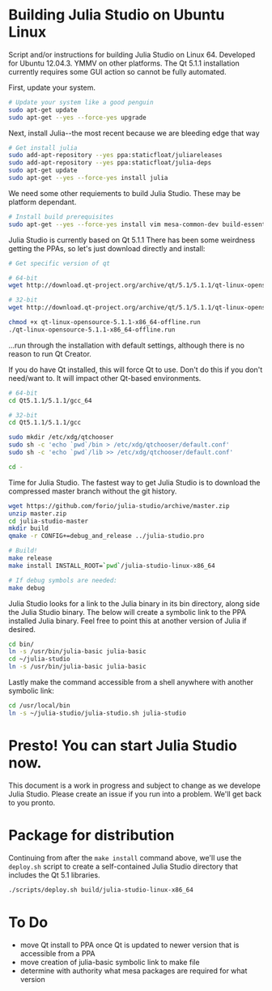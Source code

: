 # Building Julia Studio on Ubuntu Linux

Script and/or instructions for building Julia Studio on Linux 64. Developed
for Ubuntu 12.04.3. YMMV on other platforms. The Qt 5.1.1 installation
currently requires some GUI action so cannot be fully automated.

First, update your system.

```bash
# Update your system like a good penguin
sudo apt-get update
sudo apt-get --yes --force-yes upgrade
```

Next, install Julia--the most recent because we are bleeding edge that way

```bash
# Get install julia
sudo add-apt-repository --yes ppa:staticfloat/juliareleases
sudo add-apt-repository --yes ppa:staticfloat/julia-deps
sudo apt-get update
sudo apt-get --yes --force-yes install julia
```

We need some other requiements to build Julia Studio. These may be platform dependant.

```bash
# Install build prerequisites
sudo apt-get --yes --force-yes install vim mesa-common-dev build-essential wget libglu1-mesa-dev
```

Julia Studio is currently based on Qt 5.1.1 There has been some weirdness
getting the PPAs, so let's just download directly and install:

```bash
# Get specific version of qt

# 64-bit
wget http://download.qt-project.org/archive/qt/5.1/5.1.1/qt-linux-opensource-5.1.1-x86_64-offline.run

# 32-bit
wget http://download.qt-project.org/archive/qt/5.1/5.1.1/qt-linux-opensource-5.1.1-x86-offline.run

chmod +x qt-linux-opensource-5.1.1-x86_64-offline.run
./qt-linux-opensource-5.1.1-x86_64-offline.run
```
...run through the installation with default settings, although there is no reason to run Qt Creator.

If you do have Qt installed, this will force Qt to use. Don't do this if you
don't need/want to. It will impact other Qt-based environments.

```bash
# 64-bit
cd Qt5.1.1/5.1.1/gcc_64

# 32-bit
cd Qt5.1.1/5.1.1/gcc

sudo mkdir /etc/xdg/qtchooser
sudo sh -c 'echo `pwd`/bin > /etc/xdg/qtchooser/default.conf'
sudo sh -c 'echo `pwd`/lib >> /etc/xdg/qtchooser/default.conf'

cd -
```

Time for Julia Studio. The fastest way to get Julia Studio is to download the
compressed master branch without the git history.

```bash
wget https://github.com/forio/julia-studio/archive/master.zip
unzip master.zip
cd julia-studio-master
mkdir build
qmake -r CONFIG+=debug_and_release ../julia-studio.pro

# Build!
make release
make install INSTALL_ROOT=`pwd`/julia-studio-linux-x86_64

# If debug symbols are needed:
make debug
```

Julia Studio looks for a link to the Julia binary in its bin directory, along
side the Julia Studio binary. The below will create a symbolic link to the PPA
installed Julia binary. Feel free to point this at another version of Julia if
desired.

```bash
cd bin/
ln -s /usr/bin/julia-basic julia-basic
cd ~/julia-studio
ln -s /usr/bin/julia-basic julia-basic
```

Lastly make the command accessible from a shell anywhere with another symbolic link:

```bash
cd /usr/local/bin
ln -s ~/julia-studio/julia-studio.sh julia-studio
```

# Presto!  You can start Julia Studio now.

This document is a work in progress and subject to change as we develope Julia
Studio.  Please create an issue if you run into a problem. We'll get back to
you pronto.

# Package for distribution

Continuing from after the `make install` command above, we'll use the
`deploy.sh` script to create a self-contained Julia Studio directory that
includes the Qt 5.1 libraries.

```bash
./scripts/deploy.sh build/julia-studio-linux-x86_64
```

# To Do
 * move Qt install to PPA once Qt is updated to newer version that is accessible from a PPA
 * move creation of julia-basic symbolic link to make file
 * determine with authority what mesa packages are required for what version
